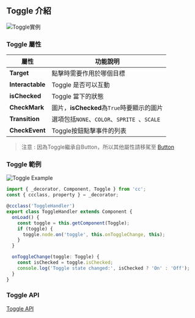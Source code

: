 
## **Toggle 介紹**

<!-- 路徑要調整 -->
![Toggle實例](/webgame-engine/assets/cocos/common/Toggle/ToggleUIExample.png)

### **Toggle 屬性**

| 屬性   | 功能說明 |
| ------------------- | ------------------------------ |
|**Target**| 點擊時需要作用於哪個目標 |
|**Interactable**| Toggle 是否可以互動 |
|**isChecked**| Toggle 當下的狀態 |
|**CheckMark**| 圖片，**isChecked**為`True`時要顯示的圖片 |
|**Transition**| 選項包括`NONE`、`COLOR`、`SPRITE `、`SCALE` |
|**CheckEvent**| Toggle按鈕點擊事件的列表 |

> 注意 : 因為Toggle繼承自Button，所以其他屬性請移駕至 [Button](button.md)

### **Toggle 範例**

<!-- 路徑要調整 -->
![Toggle Example](/webgame-engine/assets/cocos/common/Toggle/Toggle.gif)

```ts
import { _decorator, Component, Toggle } from 'cc';
const { ccclass, property } = _decorator;

@ccclass('ToggleHandler')
export class ToggleHandler extends Component {
  onLoad() {
    const toggle = this.getComponent(Toggle);
    if (toggle) {
      toggle.node.on('toggle', this.onToggleChange, this);
    }
  }

  onToggleChange(toggle: Toggle) {
    const isChecked = toggle.isChecked;
    console.log('Toggle state changed:', isChecked ? 'On' : 'Off');
  }
}
```

### **Toggle API**

[Toggle API](https://docs.cocos.com/creator/3.6/api/zh/class/Toggle)